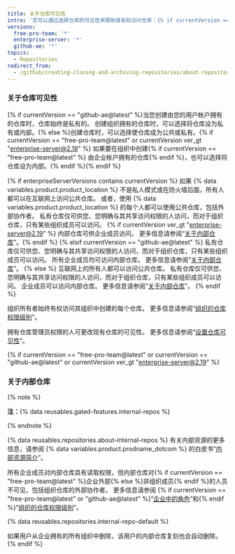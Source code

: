 ```yaml
---
title: 关于仓库可见性
intro: '您可以通过选择仓库的可见性来限制谁有权访问仓库：{% if currentVersion == "free-pro-team@latest" or currentVersion ver_gt "enterprise-server@2.19" %}公共、内部或私有{% elsif currentVersion == "github-ae@latest"  %}私有或内部{% else %} 公共或私有{% endif %}。'
versions:
  free-pro-team: '*'
  enterprise-server: '*'
  github-ae: '*'
topics:
  - Repositories
redirect_from:
  - /github/creating-cloning-and-archiving-repositories/about-repository-visibility
---
```

### 关于仓库可见性

{% if currentVersion == "github-ae@latest" %}当您创建由您的用户帐户拥有的仓库时，仓库始终是私有的。 创建组织拥有的仓库时，可以选择将仓库设为私有或内部。{% else %}创建仓库时，可以选择使仓库成为公共或私有。{% if currentVersion == "free-pro-team@latest" or currentVersion ver_gt "enterprise-server@2.19" %} 如果要在组织中创建{% if currentVersion == "free-pro-team@latest" %} 由企业帐户拥有的仓库{% endif %}，也可以选择将仓库设为内部。{% endif %}{% endif %}

{% if enterpriseServerVersions contains currentVersion %}
如果
{% data variables.product.product_location %} 不是私人模式或在防火墙后面，所有人都可以在互联网上访问公共仓库。 或者，使用 {% data variables.product.product_location %} 的每个人都可以使用公共仓库，包括外部协作者。 私有仓库仅可供您、您明确与其共享访问权限的人访问，而对于组织仓库，只有某些组织成员可以访问。 {% if currentVersion ver_gt "enterprise-server@2.19" %} 内部仓库可供企业成员访问。 更多信息请参阅“[关于内部仓库](#about-internal-repositories)”。{% endif %}
{% elsif currentVersion == "github-ae@latest" %}
私有仓库仅可供您、您明确与其共享访问权限的人访问，而对于组织仓库，只有某些组织成员可以访问。 所有企业成员均可访问内部仓库。 更多信息请参阅“[关于内部仓库](#about-internal-repositories)”。
{% else %}
互联网上的所有人都可以访问公共仓库。 私有仓库仅可供您、您明确与其共享访问权限的人访问，而对于组织仓库，只有某些组织成员可以访问。 企业成员可以访问内部仓库。 更多信息请参阅“[关于内部仓库](#about-internal-repositories)”。
{% endif %}

组织所有者始终有权访问其组织中创建的每个仓库。 更多信息请参阅“[组织的仓库权限级别](/organizations/managing-access-to-your-organizations-repositories/repository-permission-levels-for-an-organization)”。

拥有仓库管理员权限的人可更改现有仓库的可见性。 更多信息请参阅“[设置仓库可见性](/github/administering-a-repository/setting-repository-visibility)”。

{% if currentVersion == "free-pro-team@latest" or currentVersion == "github-ae@latest" or currentVersion ver_gt "enterprise-server@2.19" %}
### 关于内部仓库

{% note %}

**注：**{% data reusables.gated-features.internal-repos %}

{% endnote %}

{% data reusables.repositories.about-internal-repos %} 有关内部资源的更多信息，请参阅 {% data variables.product.prodname_dotcom %} 的白皮书“[内部资源简介](https://resources.github.com/whitepapers/introduction-to-innersource/)”。

所有企业成员对内部仓库具有读取权限，但内部仓库对{% if currentVersion == "free-pro-team@latest" %}企业外部{% else %}非组织成员{% endif %}的人员不可见，包括组织仓库的外部协作者。 更多信息请参阅 {% if currentVersion == "free-pro-team@latest" or "github-ae@latest" %}“[企业中的角色](/github/setting-up-and-managing-your-enterprise/roles-in-an-enterprise#enterprise-members)”和{% endif %}“[组织的仓库权限级别](/articles/repository-permission-levels-for-an-organization)”。

{% data reusables.repositories.internal-repo-default %}

如果用户从企业拥有的所有组织中删除，该用户的内部仓库复刻也会自动删除。
{% endif %}
